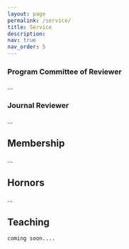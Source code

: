 ```yaml
---
layout: page
permalink: /service/
title: Service
description: 
nav: true
nav_order: 5
---
```


### Program Committee of Reviewer

...
<!-- * Computer Vision and Pattern Recognition (CVPR), 2022-2023 -->

### Journal Reviewer

...

<!-- * [IEEE Transactions on Image Processing (TIP)](http://ieeexplore.ieee.org/xpl/RecentIssue.jsp?punumber=83) -->

## Membership

...

<!-- * Committee of Human Computer Interaction, CCF（中国计算机学会）
* Committee of Human Computer Interaction, CSIG（中国图象图形学学会）
* Committee of Intelligent Healthcare, CAAI（中国人工智能学会） -->

## Hornors

...

<!-- * 2nd Award for Scientific and Technological Advancement, Chinese Institute of Electronics (2022)
* 1st Award for Scientific and Technological Advancement, China Gold Association (2022)
* Best Poster Paper Award of ChinaMM (2022)
* Higher Education Teaching Achievement Award of Beijing (2022)
* 1st Award for Scientific and Technological Advancement, China Gold Association (2020)
* Best Paper Award of NCIG (2020)
* Distinguished doctoral thesis award of BSIG (2017) -->

## Teaching

    coming soon....
